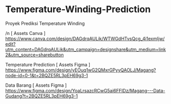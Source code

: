 # Temperature-Winding-Prediction
Proyek Prediksi Temperature Winding

/n
[ Assets Canva ]
https://www.canva.com/design/DAGdrqAULik/WTWGdHTvsQcg_4i1exmIjw/edit?utm_content=DAGdrqAULik&utm_campaign=designshare&utm_medium=link2&utm_source=sharebutton 


Temperature Prediction
[ Assets Figma ]
https://www.figma.com/design/yEOuq1wG2QMxrGPyyQAOLJ/Magang?node-id=0-1&t=2BQZE5RL3pEH69g3-1 

Data Barang
[ Assets Figma ]
https://www.figma.com/design/YoaLrsazcRCwG5ai6FFIDz/Magang---Data-Gudang?t=2BQZE5RL3pEH69g3-1 
